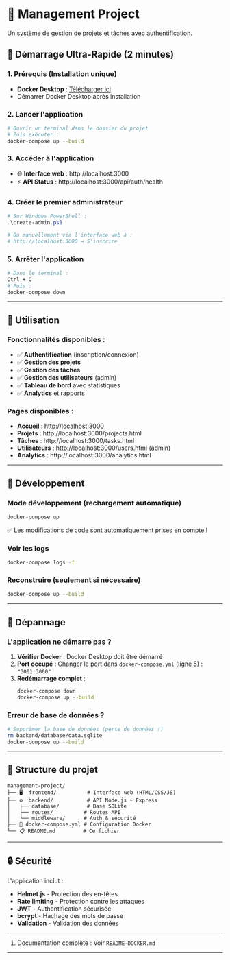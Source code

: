# 🏢 Management Project

Un système de gestion de projets et tâches avec authentification.

## 🚀 **Démarrage Ultra-Rapide (2 minutes)**

### 1. **Prérequis** (Installation unique)
- **Docker Desktop** : [Télécharger ici](https://www.docker.com/products/docker-desktop/)
- Démarrer Docker Desktop après installation

### 2. **Lancer l'application**
```bash
# Ouvrir un terminal dans le dossier du projet
# Puis exécuter :
docker-compose up --build
```

### 3. **Accéder à l'application**
- 🌐 **Interface web** : http://localhost:3000
- ⚡ **API Status** : http://localhost:3000/api/auth/health

### 4. **Créer le premier administrateur**
```powershell
# Sur Windows PowerShell :
.\create-admin.ps1

# Ou manuellement via l'interface web à :
# http://localhost:3000 → S'inscrire
```

### 5. **Arrêter l'application**
```bash
# Dans le terminal :
Ctrl + C
# Puis :
docker-compose down
```

---

## 📱 **Utilisation**

### Fonctionnalités disponibles :
- ✅ **Authentification** (inscription/connexion)
- ✅ **Gestion des projets**
- ✅ **Gestion des tâches**
- ✅ **Gestion des utilisateurs** (admin)
- ✅ **Tableau de bord** avec statistiques
- ✅ **Analytics** et rapports

### Pages disponibles :
- **Accueil** : http://localhost:3000
- **Projets** : http://localhost:3000/projects.html
- **Tâches** : http://localhost:3000/tasks.html
- **Utilisateurs** : http://localhost:3000/users.html (admin)
- **Analytics** : http://localhost:3000/analytics.html

---

## 🔧 **Développement**

### Mode développement (rechargement automatique)
```bash
docker-compose up
```
✅ Les modifications de code sont automatiquement prises en compte !

### Voir les logs
```bash
docker-compose logs -f
```

### Reconstruire (seulement si nécessaire)
```bash
docker-compose up --build
```

---

## 🐛 **Dépannage**

### L'application ne démarre pas ?
1. **Vérifier Docker** : Docker Desktop doit être démarré
2. **Port occupé** : Changer le port dans `docker-compose.yml` (ligne 5) : `"3001:3000"`
3. **Redémarrage complet** :
   ```bash
   docker-compose down
   docker-compose up --build
   ```

### Erreur de base de données ?
```bash
# Supprimer la base de données (perte de données !)
rm backend/database/data.sqlite
docker-compose up --build
```

---

## 📁 **Structure du projet**

```
management-project/
├── 🖥️  frontend/          # Interface web (HTML/CSS/JS)
├── ⚙️  backend/           # API Node.js + Express
│   ├── database/         # Base SQLite
│   ├── routes/          # Routes API
│   └── middleware/      # Auth & sécurité
├── 🐳 docker-compose.yml # Configuration Docker
└── 📋 README.md         # Ce fichier
```

---

## 🔒 **Sécurité**

L'application inclut :
- **Helmet.js** - Protection des en-têtes
- **Rate limiting** - Protection contre les attaques
- **JWT** - Authentification sécurisée
- **bcrypt** - Hachage des mots de passe
- **Validation** - Validation des données

---



1. Documentation complète : Voir `README-DOCKER.md`

---


